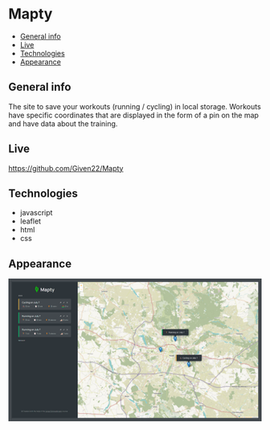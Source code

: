 # Mapty

* [General info](#general-info)
* [Live](#live)
* [Technologies](#technologies)
* [Appearance](#appearance)

## General info
  
 The site to save your workouts (running / cycling) in local storage. Workouts have specific coordinates that are displayed in the form of a pin on the map and have data about the training.
  
## Live

  https://github.com/Given22/Mapty

## Technologies
  
 * javascript
 * leaflet
 * html
 * css
  
## Appearance

  ![main](/screens/main.PNG) 
